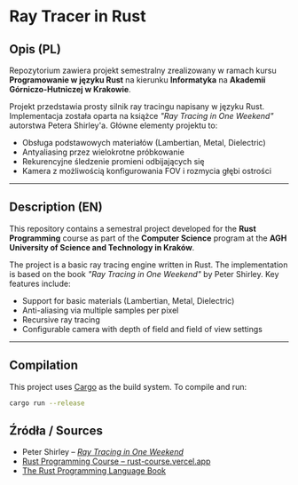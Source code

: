 # Ray Tracer in Rust

## Opis (PL)

Repozytorium zawiera projekt semestralny zrealizowany w ramach kursu **Programowanie w języku Rust** na kierunku **Informatyka** na **Akademii Górniczo-Hutniczej w Krakowie**.

Projekt przedstawia prosty silnik ray tracingu napisany w języku Rust. Implementacja została oparta na książce _"Ray Tracing in One Weekend"_ autorstwa Petera Shirley'a. Główne elementy projektu to:
- Obsługa podstawowych materiałów (Lambertian, Metal, Dielectric)
- Antyaliasing przez wielokrotne próbkowanie
- Rekurencyjne śledzenie promieni odbijających się
- Kamera z możliwością konfigurowania FOV i rozmycia głębi ostrości

---

## Description (EN)

This repository contains a semestral project developed for the **Rust Programming** course as part of the **Computer Science** program at the **AGH University of Science and Technology in Kraków**.

The project is a basic ray tracing engine written in Rust. The implementation is based on the book _"Ray Tracing in One Weekend"_ by Peter Shirley. Key features include:
- Support for basic materials (Lambertian, Metal, Dielectric)
- Anti-aliasing via multiple samples per pixel
- Recursive ray tracing
- Configurable camera with depth of field and field of view settings

---

## Compilation

This project uses [Cargo](https://doc.rust-lang.org/cargo/) as the build system. To compile and run:

```bash
cargo run --release
```
## Źródła / Sources

- Peter Shirley – [_Ray Tracing in One Weekend_](https://raytracing.github.io/)
- [Rust Programming Course – rust-course.vercel.app](https://rust-course.vercel.app/)
- [The Rust Programming Language Book](https://doc.rust-lang.org/book/)


